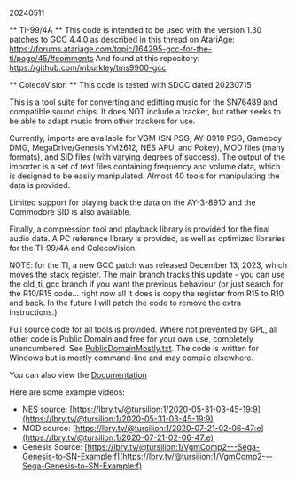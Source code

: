 20240511

** TI-99/4A **
This code is intended to be used with the version 1.30 patches to GCC 4.4.0 as described in this thread on AtariAge:
https://forums.atariage.com/topic/164295-gcc-for-the-ti/page/45/#comments
And found at this repository:
https://github.com/mburkley/tms9900-gcc

** ColecoVision **
This code is tested with SDCC dated 20230715

This is a tool suite for converting and editting music for the SN76489 and compatible sound chips. It does NOT include a tracker, but rather seeks to be able to adapt music from other trackers for use.

Currently, imports are available for VGM (SN PSG, AY-8910 PSG, Gameboy DMG, MegaDrive/Genesis YM2612, NES APU, and Pokey), MOD files (many formats), and SID files (with varying degrees of success). The output of the importer is a set of text files containing frequency and volume data, which is designed to be easily manipulated. Almost 40 tools for manipulating the data is provided.

Limited support for playing back the data on the AY-3-8910 and the Commodore SID is also available.

Finally, a compression tool and playback library is provided for the final audio data. A PC reference library is provided, as well as optimized libraries for the TI-99/4A and ColecoVision.

NOTE: for the TI, a new GCC patch was released December 13, 2023, which moves the stack register. The main branch tracks this update - you can use the old_ti_gcc branch if you want the previous behaviour (or just search for the R10/R15 code... right now all it does is copy the register from R15 to R10 and back. In the future I will patch the code to remove the extra instructions.)

Full source code for all tools is provided. Where not prevented by GPL, all other code is Public Domain and free for your own use, completely unencumbered. See [PublicDomainMostly.txt](https://github.com/tursilion/vgmcomp2/raw/main/dist/PublicDomainMostly.txt). The code is written for Windows but is mostly command-line and may compile elsewhere.

You can also view the [Documentation](https://github.com/tursilion/vgmcomp2/raw/main/dist/VGMComp2.pdf)

Here are some example videos:
- NES source: [https://lbry.tv/@tursilion:1/2020-05-31-03-45-19:9](https://lbry.tv/@tursilion:1/2020-05-31-03-45-19:9)
- MOD source: [https://lbry.tv/@tursilion:1/2020-07-21-02-06-47:e](https://lbry.tv/@tursilion:1/2020-07-21-02-06-47:e)
- Genesis Source: [https://lbry.tv/@tursilion:1/VgmComp2---Sega-Genesis-to-SN-Example:f](https://lbry.tv/@tursilion:1/VgmComp2---Sega-Genesis-to-SN-Example:f)
